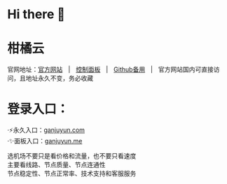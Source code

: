 <h1>Hi there 👋</h1>

# 柑橘云

官网地址：<a href="https://ganjuyun.com/" target="_blank">官方网站</a>ㅤ|ㅤ<a href="https://ganjuyun.me/" target="_blank">控制面板</a>ㅤ|ㅤ<a href="https://github.com/CN-Root/ganjuyun" target="_blank">Github备用</a>ㅤ|ㅤ官方网站国内可直接访问，且地址永久不变，务必收藏


# 登录入口：
·⚡永久入口：<a href="https://ganjuyun.com" targer="_blank">ganjuyun.com</a>
<br />
·✨面板入口：<a href="https://ganjuyun.me" targer="_blank">ganjuyun.me</a>


选机场不要只是看价格和流量，也不要只看速度<br />
主要看线路、节点质量、节点连通性<br />
节点稳定性、节点正常率、技术支持和客服服务
